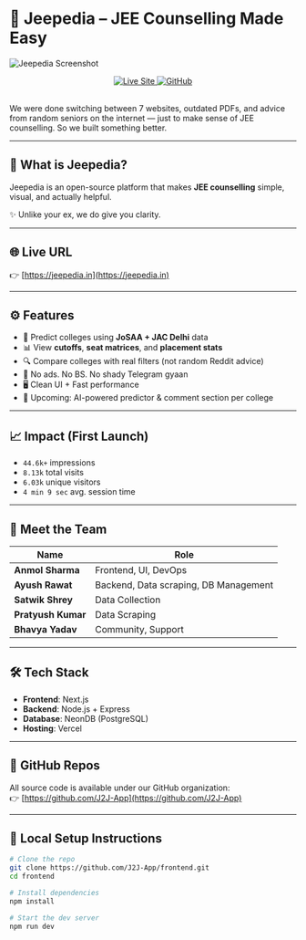 # 🚀 Jeepedia – JEE Counselling Made Easy

![Jeepedia Screenshot](https://res.cloudinary.com/dqvwf3z2c/image/upload/v1750174048/image1_k9hyeb.jpg)
<br>

<div align="center">

  <a href="https://jeepedia.in">
    <img src="https://img.shields.io/badge/Live%20Demo-jeepedia.in-blue?style=flat-square" alt="Live Site" />
  </a>
  <a href="https://github.com/J2J-App">
    <img src="https://img.shields.io/badge/GitHub-J2J--App-%23121011?style=flat-square&logo=github" alt="GitHub" />
  </a>

</div>
<br>

We were done switching between 7 websites, outdated PDFs, and advice from random seniors on the internet — just to make sense of JEE counselling.
So we built something better.

---

## 🧠 What is Jeepedia?

Jeepedia is an open-source platform that makes **JEE counselling** simple, visual, and actually helpful.

✨ Unlike your ex, we do give you clarity.

---

## 🌐 Live URL

👉 [https://jeepedia.in](https://jeepedia.in)

---

## ⚙️ Features

- 🎯 Predict colleges using **JoSAA + JAC Delhi** data  
- 📊 View **cutoffs**, **seat matrices**, and **placement stats**  
- 🔍 Compare colleges with real filters (not random Reddit advice)  
- 🧼 No ads. No BS. No shady Telegram gyaan  
- 🖥️ Clean UI + Fast performance  
- 🔮 Upcoming: AI-powered predictor & comment section per college

---

## 📈 Impact (First Launch)

- `44.6k+` impressions  
- `8.13k` total visits  
- `6.03k` unique visitors  
- `4 min 9 sec` avg. session time  

---

## 👥 Meet the Team

| Name              | Role                                     |
|-------------------|------------------------------------------|
| **Anmol Sharma**  | Frontend, UI, DevOps                     |
| **Ayush Rawat**   | Backend, Data scraping, DB Management    |
| **Satwik Shrey**  | Data Collection                          |
| **Pratyush Kumar**| Data Scraping                            |
| **Bhavya Yadav**  | Community, Support                       |

---

## 🛠️ Tech Stack

- **Frontend**: Next.js  
- **Backend**: Node.js + Express  
- **Database**: NeonDB (PostgreSQL)  
- **Hosting**: Vercel  

---

## 📂 GitHub Repos

All source code is available under our GitHub organization:  
👉 [https://github.com/J2J-App](https://github.com/J2J-App)

---

## 🧪 Local Setup Instructions

```bash
# Clone the repo
git clone https://github.com/J2J-App/frontend.git
cd frontend

# Install dependencies
npm install

# Start the dev server
npm run dev
```
